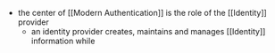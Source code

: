 - the center of [[Modern Authentication]] is the role of the [[Identity]] provider
	- an identity provider creates, maintains and manages [[Identity]] information while